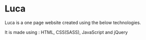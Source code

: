 Luca
====


Luca is a one page website created using the below technologies. 

It is made using : HTML, CSS(SASS), JavaScript and jQuery
